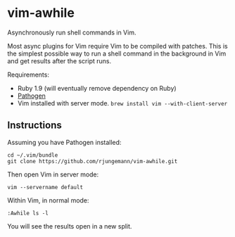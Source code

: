 vim-awhile
==========

Asynchronously run shell commands in Vim.

Most async plugins for Vim require Vim to be compiled with patches. This is the
simplest possible way to run a shell command in the background in Vim and get
results after the script runs.

Requirements:

  * Ruby 1.9 (will eventually remove dependency on Ruby)
  * [Pathogen](https://github.com/tpope/vim-pathogen)
  * Vim installed with server mode. `brew install vim --with-client-server`

Instructions
------------

Assuming you have Pathogen installed:

    cd ~/.vim/bundle
    git clone https://github.com/rjungemann/vim-awhile.git

Then open Vim in server mode:

    vim --servername default

Within Vim, in normal mode:

    :Awhile ls -l

You will see the results open in a new split.

